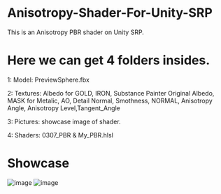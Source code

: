 # Anisotropy-Shader-For-Unity-SRP

This is an Anisotropy PBR shader on Unity SRP.

# Here we can get 4 folders insides.
1: Model: PreviewSphere.fbx

2: Textures: Albedo for GOLD, IRON, Substance Painter Original Albedo, MASK for Metalic, AO, Detail Normal, Smothness, NORMAL, Anisotropy Angle, Anisotropy Level,Tangent_Angle

3: Pictures: showcase image of shader.

4: Shaders: 0307_PBR & My_PBR.hlsl

# Showcase

![image](https://github.com/DaiZiLing/Anisotropy-Shader-For-Unity-SRP/blob/main/Pictures/0312_4.gif)
![image](https://github.com/DaiZiLing/Anisotropy-Shader-For-Unity-SRP/blob/main/Pictures/0312_5.gif)

